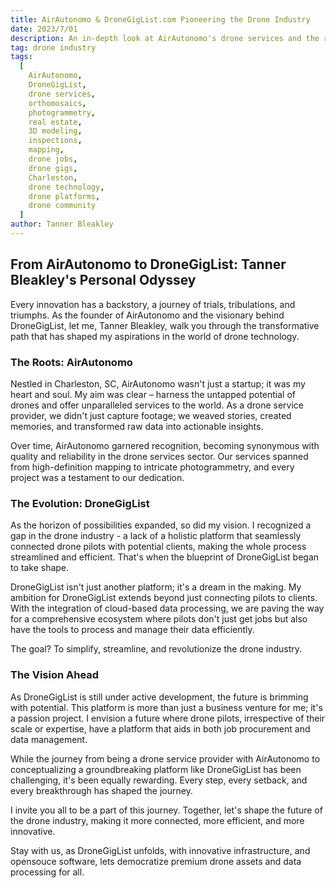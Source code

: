 ```yaml
---
title: AirAutonomo & DroneGigList.com Pioneering the Drone Industry
date: 2023/7/01
description: An in-depth look at AirAutonomo's drone services and the revolutionary job platform, DroneGigList.com.
tag: drone industry
tags:
  [
    AirAutonomo,
    DroneGigList,
    drone services,
    orthomosaics,
    photogrammetry,
    real estate,
    3D modeling,
    inspections,
    mapping,
    drone jobs,
    drone gigs,
    Charleston,
    drone technology,
    drone platforms,
    drone community
  ]
author: Tanner Bleakley
---
```


## From AirAutonomo to DroneGigList: Tanner Bleakley's Personal Odyssey

Every innovation has a backstory, a journey of trials, tribulations, and triumphs. As the founder of AirAutonomo and the visionary behind DroneGigList, let me, Tanner Bleakley, walk you through the transformative path that has shaped my aspirations in the world of drone technology.

### The Roots: AirAutonomo

Nestled in Charleston, SC, AirAutonomo wasn't just a startup; it was my heart and soul. My aim was clear – harness the untapped potential of drones and offer unparalleled services to the world. As a drone service provider, we didn't just capture footage; we weaved stories, created memories, and transformed raw data into actionable insights.

Over time, AirAutonomo garnered recognition, becoming synonymous with quality and reliability in the drone services sector. Our services spanned from high-definition mapping to intricate photogrammetry, and every project was a testament to our dedication.

### The Evolution: DroneGigList

As the horizon of possibilities expanded, so did my vision. I recognized a gap in the drone industry - a lack of a holistic platform that seamlessly connected drone pilots with potential clients, making the whole process streamlined and efficient. That's when the blueprint of DroneGigList began to take shape.

DroneGigList isn't just another platform; it's a dream in the making. My ambition for DroneGigList extends beyond just connecting pilots to clients. With the integration of cloud-based data processing, we are paving the way for a comprehensive ecosystem where pilots don't just get jobs but also have the tools to process and manage their data efficiently.

The goal? To simplify, streamline, and revolutionize the drone industry.

### The Vision Ahead

As DroneGigList is still under active development, the future is brimming with potential. This platform is more than just a business venture for me; it's a passion project. I envision a future where drone pilots, irrespective of their scale or expertise, have a platform that aids in both job procurement and data management.

While the journey from being a drone service provider with AirAutonomo to conceptualizing a groundbreaking platform like DroneGigList has been challenging, it's been equally rewarding. Every step, every setback, and every breakthrough has shaped the journey.

I invite you all to be a part of this journey. Together, let's shape the future of the drone industry, making it more connected, more efficient, and more innovative.

Stay with us, as DroneGigList unfolds, with innovative infrastructure, and opensouce software, lets democratize premium drone assets and data processing for all.
